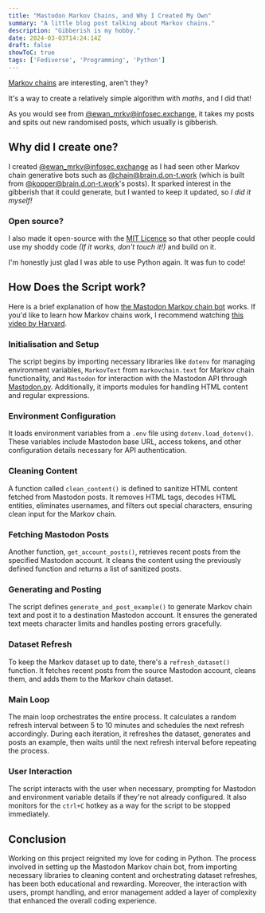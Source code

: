 ```yaml
---
title: "Mastodon Markov Chains, and Why I Created My Own"
summary: "A little blog post talking about Markov chains."
description: "Gibberish is my hobby."
date: 2024-03-03T14:24:14Z
draft: false
showToC: true
tags: ['Fediverse', 'Programming', 'Python']
---
```


[Markov chains](https://en.wikipedia.org/wiki/Markov_chain) are interesting, aren't they?

It's a way to create a relatively simple algorithm with *maths*, and I did that!

As you would see from [@ewan_mrkv@infosec.exchange](https://infosec.exchange/@ewan_mrkv), it takes my posts and spits out new randomised posts, which usually is gibberish.

## Why did I create one?

I created [@ewan_mrkv@infosec.exchange](https://infosec.exchange/@ewan_mrkv) as I had seen other Markov chain generative bots such as [@chain@brain.d.on-t.work](https://brain.d.on-t.work/@chain) (which is built from [@kopper@brain.d.on-t.work](https://brain.d.on-t.work/@kopper)'s posts). It sparked interest in the gibberish that it could generate, but I wanted to keep it updated, so *I did it myself!*

### Open source?

I also made it open-source with the [MIT Licence](https://opensource.org/license/mit) so that other people could use my shoddy code *(If it works, don't touch it!)* and build on it.

I'm honestly just glad I was able to use Python again. It was fun to code!

## How Does the Script work?

Here is a brief explanation of how [the Mastodon Markov chain bot](https://github.com/ewanc26/mastodon-markov) works. If you'd like to learn how Markov chains work, I recommend watching [this video by Harvard](https://www.youtube.com/watch?v=JHwyHIz6a8A).

### Initialisation and Setup

The script begins by importing necessary libraries like `dotenv` for managing environment variables, `MarkovText` from `markovchain.text` for Markov chain functionality, and `Mastodon` for interaction with the Mastodon API through [Mastodon.py](https://github.com/halcy/Mastodon.py/). Additionally, it imports modules for handling HTML content and regular expressions.

### Environment Configuration

It loads environment variables from a `.env` file using `dotenv.load_dotenv()`. These variables include Mastodon base URL, access tokens, and other configuration details necessary for API authentication.

### Cleaning Content

A function called `clean_content()` is defined to sanitize HTML content fetched from Mastodon posts. It removes HTML tags, decodes HTML entities, eliminates usernames, and filters out special characters, ensuring clean input for the Markov chain.

### Fetching Mastodon Posts

Another function, `get_account_posts()`, retrieves recent posts from the specified Mastodon account. It cleans the content using the previously defined function and returns a list of sanitized posts.

### Generating and Posting

The script defines `generate_and_post_example()` to generate Markov chain text and post it to a destination Mastodon account. It ensures the generated text meets character limits and handles posting errors gracefully.

### Dataset Refresh

To keep the Markov dataset up to date, there's a `refresh_dataset()` function. It fetches recent posts from the source Mastodon account, cleans them, and adds them to the Markov chain dataset.

### Main Loop

The main loop orchestrates the entire process. It calculates a random refresh interval between 5 to 10 minutes and schedules the next refresh accordingly. During each iteration, it refreshes the dataset, generates and posts an example, then waits until the next refresh interval before repeating the process.

### User Interaction

The script interacts with the user when necessary, prompting for Mastodon and environment variable details if they're not already configured. It also monitors for the `ctrl+C` hotkey as a way for the script to be stopped immediately.

## Conclusion

Working on this project reignited my love for coding in Python. The process involved in setting up the Mastodon Markov chain bot, from importing necessary libraries to cleaning content and orchestrating dataset refreshes, has been both educational and rewarding. Moreover, the interaction with users, prompt handling, and error management added a layer of complexity that enhanced the overall coding experience.
